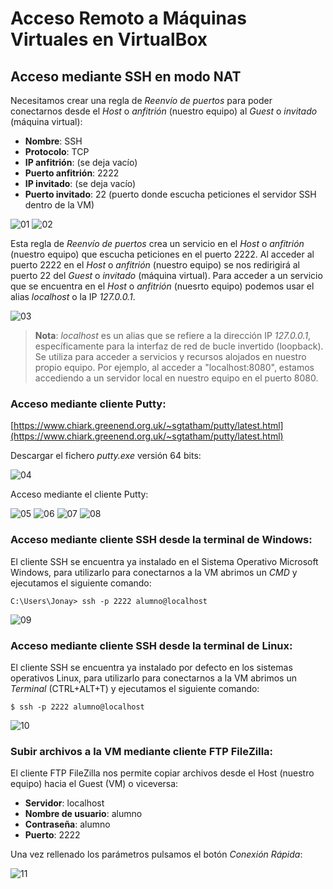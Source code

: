 # Acceso Remoto a Máquinas Virtuales en VirtualBox

## Acceso mediante SSH en modo NAT

Necesitamos crear una regla de _Reenvío de puertos_ para poder conectarnos desde el _Host_ o _anfitrión_ (nuestro equipo) al _Guest_ o _invitado_ (máquina virtual):
* __Nombre__: SSH
* __Protocolo__: TCP
* __IP anfitrión__: (se deja vacío)
* __Puerto anfitrión__: 2222
* __IP invitado__: (se deja vacío)
* __Puerto invitado__: 22 (puerto donde escucha peticiones el servidor SSH dentro de la VM)

![][01]
![][02]

Esta regla de _Reenvío de puertos_ crea un servicio en el _Host_ o _anfitrión_ (nuestro equipo) que escucha peticiones en el puerto 2222. Al acceder al puerto 2222 en el _Host_ o _anfitrión_ (nuestro equipo) se nos redirigirá al puerto 22 del _Guest_ o _invitado_ (máquina virtual). Para acceder a un servicio que se encuentra en el _Host_ o _anfitrión_ (nuesrto equipo) podemos usar el alias _localhost_ o la IP _127.0.0.1_.

![][03]

> __Nota__: _localhost_ es un alias que se refiere a la dirección IP _127.0.0.1_, específicamente para la interfaz de red de bucle invertido (loopback). Se utiliza para acceder a servicios y recursos alojados en nuestro propio equipo. Por ejemplo, al acceder a "localhost:8080", estamos accediendo a un servidor local en nuestro equipo en el puerto 8080.

### Acceso mediante cliente Putty:

[https://www.chiark.greenend.org.uk/~sgtatham/putty/latest.html](https://www.chiark.greenend.org.uk/~sgtatham/putty/latest.html)

Descargar el fichero _putty.exe_ versión 64 bits:

![][04]

Acceso mediante el cliente Putty:

![][05]
![][06]
![][07]
![][08]

### Acceso mediante cliente SSH desde la terminal de Windows:

El cliente SSH se encuentra ya instalado en el Sistema Operativo Microsoft Windows, para utilizarlo para conectarnos a la VM abrimos un _CMD_ y ejecutamos el siguiente comando:

```
C:\Users\Jonay> ssh -p 2222 alumno@localhost
```

![][09]

### Acceso mediante cliente SSH desde la terminal de Linux:

El cliente SSH se encuentra ya instalado  por defecto en los sistemas operativos Linux, para utilizarlo para conectarnos a la VM abrimos un _Terminal_ (CTRL+ALT+T) y ejecutamos el siguiente comando:

```
$ ssh -p 2222 alumno@localhost
```

![][10]

### Subir archivos a la VM mediante cliente FTP FileZilla:

El cliente FTP FileZilla nos permite copiar archivos desde el Host (nuestro equipo) hacia el Guest (VM) o viceversa:

* __Servidor__: localhost
* __Nombre de usuario__: alumno
* __Contraseña__: alumno
* __Puerto__: 2222

Una vez rellenado los parámetros pulsamos el botón _Conexión Rápida_:

![][11]

[01]: ./img/ssh-nat-access/vm-nat01.png "01"
[02]: ./img/ssh-nat-access/vm-nat02.png "02"
[03]: ./img/ssh-nat-access/vm-nat03.png "03"
[04]: ./img/ssh-nat-access/putty-ssh-client01.png "04"
[05]: ./img/ssh-nat-access/putty-ssh-client02.png "05"
[06]: ./img/ssh-nat-access/putty-ssh-client03.png "06"
[07]: ./img/ssh-nat-access/putty-ssh-client04.png "07"
[08]: ./img/ssh-nat-access/putty-ssh-client05.png "08"
[09]: ./img/ssh-nat-access/windows-ssh-client01.png "09"
[10]: ./img/ssh-nat-access/linux-ssh-client01.png "10"
[11]: ./img/ssh-nat-access/filezilla-client01.png "11"

